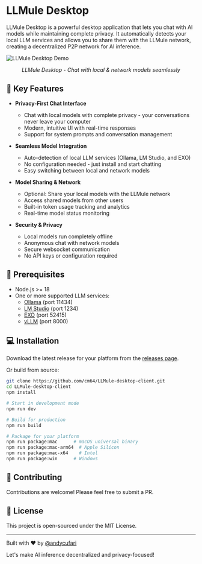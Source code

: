 # LLMule Desktop

LLMule Desktop is a powerful desktop application that lets you chat with AI models while maintaining complete privacy. It automatically detects your local LLM services and allows you to share them with the LLMule network, creating a decentralized P2P network for AI inference.

![LLMule Desktop Demo](https://llmule-public.s3.us-east-1.amazonaws.com/LLMule-high.gif)
<p align="center"><em>LLMule Desktop - Chat with local & network models seamlessly</em></p>

## 🚀 Key Features

- **Privacy-First Chat Interface**
  - Chat with local models with complete privacy - your conversations never leave your computer
  - Modern, intuitive UI with real-time responses
  - Support for system prompts and conversation management

- **Seamless Model Integration**
  - Auto-detection of local LLM services (Ollama, LM Studio, and EXO)
  - No configuration needed - just install and start chatting
  - Easy switching between local and network models

- **Model Sharing & Network**
  - Optional: Share your local models with the LLMule network
  - Access shared models from other users
  - Built-in token usage tracking and analytics
  - Real-time model status monitoring

- **Security & Privacy**
  - Local models run completely offline
  - Anonymous chat with network models
  - Secure websocket communication
  - No API keys or configuration required

## 🔧 Prerequisites

- Node.js >= 18
- One or more supported LLM services:
  - [Ollama](https://ollama.ai) (port 11434)
  - [LM Studio](https://lmstudio.ai) (port 1234) 
  - [EXO](https://github.com/exo-explore/exo) (port 52415)
  - [vLLM](https://github.com/vllm-project/vllm) (port 8000)

## 💻 Installation

Download the latest release for your platform from the [releases page](https://llmule.xyz).

Or build from source:

```bash
git clone https://github.com/cm64/LLMule-desktop-client.git
cd LLMule-desktop-client
npm install

# Start in development mode
npm run dev 

# Build for production
npm run build

# Package for your platform
npm run package:mac      # macOS universal binary
npm run package:mac-arm64  # Apple Silicon
npm run package:mac-x64    # Intel
npm run package:win      # Windows
```

## 🤝 Contributing

Contributions are welcome! Please feel free to submit a PR.

## 📝 License

This project is open-sourced under the MIT License.

---

Built with ❤️ by [@andycufari](https://github.com/andycufari)

Let's make AI inference decentralized and privacy-focused!
